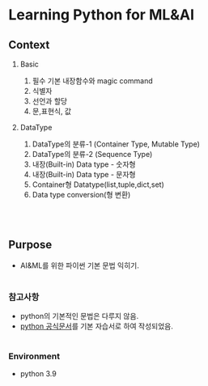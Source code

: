 # Learning Python for ML&AI

## Context

1. Basic
   1. 필수 기본 내장함수와 magic command
   2. 식별자
   3. 선언과 할당
   4. 문,표현식, 값

2. DataType
   1. DataType의 분류-1 (Container Type, Mutable Type)
   2. DataType의 분류-2 (Sequence Type)
   3. 내장(Built-in) Data type - 숫자형
   4. 내장(Built-in) Data type - 문자형
   5. Container형 Datatype(list,tuple,dict,set)
   6. Data type conversion(형 변환)

<br><br>

## Purpose
- AI&ML를 위한 파이썬 기본 문법 익히기.
<br><br>

### 참고사항
- python의 기본적인 문법은 다루지 않음.
- [python 공식문서](https://docs.python.org/ko/3/)를 기본 자습서로 하여 작성되었음.
<br><br>

### Environment
- python 3.9

